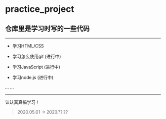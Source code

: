 # practice_project

## 仓库里是学习时写的一些代码 

---

   +  学习HTML/CSS

   +  学习怎么使用git (进行中) 

   +  学习JavaScript (进行中)

   +  学习node.js (进行中)

 ... ... 

--- 

 认认真真搞学习！

 >2020.05.01 -> 2020.??.?? 
